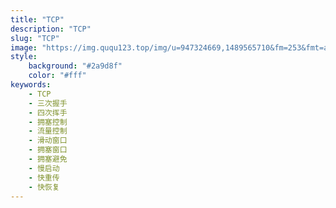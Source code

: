 ```yaml
---
title: "TCP"
description: "TCP"
slug: "TCP"
image: "https://img.ququ123.top/img/u=947324669,1489565710&fm=253&fmt=auto&app=138&f=JPG.jpeg?imageView2/2/w/900/h/480"
style:
    background: "#2a9d8f"
    color: "#fff"
keywords:
    - TCP
    - 三次握手
    - 四次挥手
    - 拥塞控制
    - 流量控制
    - 滑动窗口
    - 拥塞窗口
    - 拥塞避免
    - 慢启动
    - 快重传
    - 快恢复
---
```

